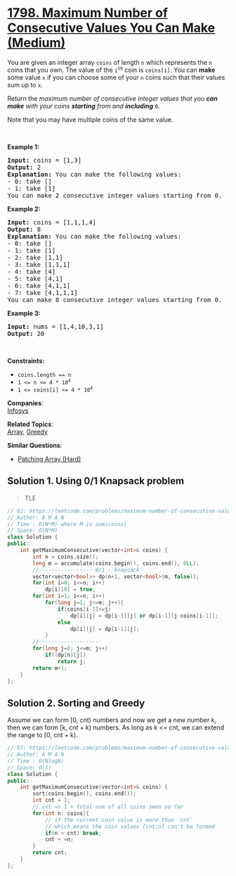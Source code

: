 # [1798. Maximum Number of Consecutive Values You Can Make (Medium)](https://leetcode.com/problems/maximum-number-of-consecutive-values-you-can-make/)

<p>You are given an integer array <code>coins</code> of length <code>n</code> which represents the <code>n</code> coins that you own. The value of the <code>i<sup>th</sup></code> coin is <code>coins[i]</code>. You can <strong>make</strong> some value <code>x</code> if you can choose some of your <code>n</code> coins such that their values sum up to <code>x</code>.</p>

<p>Return the <em>maximum number of consecutive integer values that you <strong>can</strong> <strong>make</strong> with your coins <strong>starting</strong> from and <strong>including</strong> </em><code>0</code>.</p>

<p>Note that you may have multiple coins of the same value.</p>

<p>&nbsp;</p>
<p><strong>Example 1:</strong></p>

<pre><strong>Input:</strong> coins = [1,3]
<strong>Output:</strong> 2
<strong>Explanation: </strong>You can make the following values:
- 0: take []
- 1: take [1]
You can make 2 consecutive integer values starting from 0.</pre>

<p><strong>Example 2:</strong></p>

<pre><strong>Input:</strong> coins = [1,1,1,4]
<strong>Output:</strong> 8
<strong>Explanation: </strong>You can make the following values:
- 0: take []
- 1: take [1]
- 2: take [1,1]
- 3: take [1,1,1]
- 4: take [4]
- 5: take [4,1]
- 6: take [4,1,1]
- 7: take [4,1,1,1]
You can make 8 consecutive integer values starting from 0.</pre>

<p><strong>Example 3:</strong></p>

<pre><strong>Input:</strong> nums = [1,4,10,3,1]
<strong>Output:</strong> 20</pre>

<p>&nbsp;</p>
<p><strong>Constraints:</strong></p>

<ul>
	<li><code>coins.length == n</code></li>
	<li><code>1 &lt;= n &lt;= 4 * 10<sup>4</sup></code></li>
	<li><code>1 &lt;= coins[i] &lt;= 4 * 10<sup>4</sup></code></li>
</ul>


**Companies**:  
[Infosys](https://leetcode.com/company/infosys)

**Related Topics**:  
[Array](https://leetcode.com/tag/array/), [Greedy](https://leetcode.com/tag/greedy/)

**Similar Questions**:
* [Patching Array (Hard)](https://leetcode.com/problems/patching-array/)

## Solution 1. Using 0/1 Knapsack problem


>TLE

```cpp
// OJ: https://leetcode.com/problems/maximum-number-of-consecutive-values-you-can-make/
// Author: A M A N
// Time : O(N*M) where M is sum(coins)
// Space: O(N*M)
class Solution {
public:
    int getMaximumConsecutive(vector<int>& coins) {
        int n = coins.size();
        long m = accumulate(coins.begin(), coins.end(), 0LL);
        //------------------0/1 - knapsack
        vector<vector<bool>> dp(n+1, vector<bool>(m, false));
        for(int i=0; i<=n; i++)
            dp[i][0] = true;
        for(int i=1; i<=n; i++)
            for(long j=1; j<=m; j++){
                if(coins[i-1]<=j)
                    dp[i][j] = dp[i-1][j] or dp[i-1][j-coins[i-1]];
                else
                    dp[i][j] = dp[i-1][j];
            }
        //-------------------
        for(long j=0; j<=m; j++)
            if(!dp[n][j])
                return j;
        return m+1;
    }
};
```


## Solution 2. Sorting and Greedy

Assume we can form [0, cnt) numbers and now we get a new number k, then we can form [k, cnt + k) numbers. As long as k <= cnt, we can extend the range to [0, cnt + k).

```cpp
// OJ: https://leetcode.com/problems/maximum-number-of-consecutive-values-you-can-make/
// Author: A M A N
// Time : O(NlogN)
// Space: O(1)
class Solution {
public:
    int getMaximumConsecutive(vector<int>& coins) {
        sort(coins.begin(), coins.end());
        int cnt = 1; 
        // cnt => 1 + total sum of all coins seen so far
        for(int n: coins){
            // if the current coin value is more than `cnt`
            // which means the coin values [cnt:n] can't be formed
            if(n > cnt) break; 
            cnt + =n;
        }
        return cnt;
    }
};
```